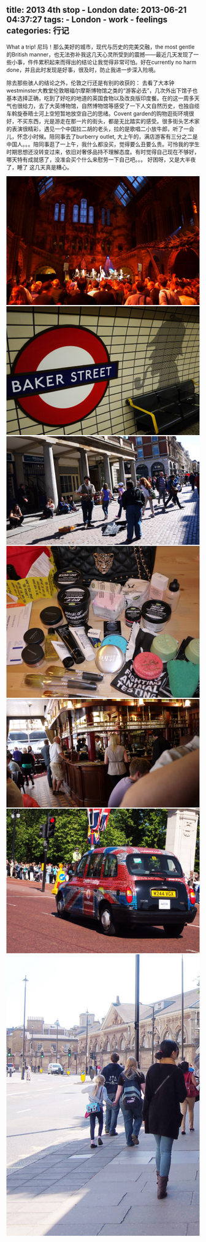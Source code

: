 title: 2013 4th stop - London
date: 2013-06-21 04:37:27
tags: 
    - London
    - work
    - feelings
categories: 行记
---

What a trip!
尼玛！那么美好的城市，现代与历史的完美交融，the most gentle的British manner，也无法弥补我这几天心灵所受到的震撼——最近几天发现了一些小事，件件累积起来而得出的结论让我觉得非常可怕。好在currently no harm done，并且此时发现是好事，很及时，防止我进一步深入险境。


除去那些骇人的结论之外，伦敦之行还是有别的收获的：
去看了大本钟westminster大教堂伦敦眼福尔摩斯博物馆之类的“游客必去”，几次外出下馆子也基本选择正确，吃到了好吃的地道的英国食物以及改良版印度餐。在的这一周多天气也很给力，去了大英博物馆，自然博物馆等感受了一下人文自然历史，也独自缆车斡旋泰晤士河上空短暂地放空自己的思绪。Covent garden的购物逛街环境很好，不买东西，光是游走在那一片的街头，都是无比踏实的感受。很多街头艺术家的表演很精彩，遇见一个中国拉二胡的老头，拉的是歌唱二小放牛郎，听了一会儿，怀念小时候。陪同事去了burberry outlet, 大上午的，满店游客有三分之二是中国人。。。陪同事逛了一上午，我什么都没买，觉得要么丑要么贵。可怜我的学生时期思想还没转变过来，依旧对奢侈品持不理解态度。有时觉得自己现在不够好，哪天特有成就感了，没准会买个什么来慰劳一下自己吧。。。
好困呀，又是大半夜了，睡了
这几天真是糟心。

![自然博物馆的party，于恐龙化石下疯狂](/picture/london4.jpg)
![Baker street，从地铁站开始就特别衬景](/picture/london5.jpg)
![covent garden的街头艺人](/picture/london2.jpg)
![my LUSH haul~ super exciting](/picture/london1.jpg)
![in a pub at covent garden](/picture/london3.jpg)
![白金汉宫门口的小cute car](/picture/london6.jpg)
![游荡在伦敦街头](/picture/london7.jpg)





